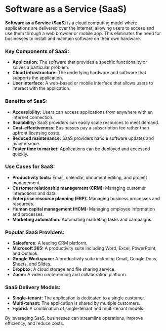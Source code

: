 # Software as a Service (SaaS)

**Software as a Service (SaaS)** is a cloud computing model where applications are delivered over the internet, allowing users to access and use them through a web browser or mobile app. This eliminates the need for businesses to install and maintain software on their own hardware.

### Key Components of SaaS:

* **Application:** The software that provides a specific functionality or solves a particular problem.
* **Cloud infrastructure:** The underlying hardware and software that supports the application.
* **User interface:** A web-based or mobile interface that allows users to interact with the application.

### Benefits of SaaS:

* **Accessibility:** Users can access applications from anywhere with an internet connection.
* **Scalability:** SaaS providers can easily scale resources to meet demand.
* **Cost-effectiveness:** Businesses pay a subscription fee rather than upfront licensing costs.
* **Reduced maintenance:** SaaS providers handle software updates and maintenance.
* **Faster time to market:** Applications can be deployed and accessed quickly.

### Use Cases for SaaS:

* **Productivity tools:** Email, calendar, document editing, and project management.
* **Customer relationship management (CRM):** Managing customer interactions and data.
* **Enterprise resource planning (ERP):** Managing business processes and resources.
* **Human capital management (HCM):** Managing employee information and processes.
* **Marketing automation:** Automating marketing tasks and campaigns.

### Popular SaaS Providers:

* **Salesforce:** A leading CRM platform.
* **Microsoft 365:** A productivity suite including Word, Excel, PowerPoint, and Outlook.
* **Google Workspace:** A productivity suite including Gmail, Google Docs, Sheets, and Slides.
* **Dropbox:** A cloud storage and file sharing service.
* **Zoom:** A video conferencing and collaboration platform.

### SaaS Delivery Models:

* **Single-tenant:** The application is dedicated to a single customer.
* **Multi-tenant:** The application is shared by multiple customers.
* **Hybrid:** A combination of single-tenant and multi-tenant models.

By leveraging SaaS, businesses can streamline operations, improve efficiency, and reduce costs.
